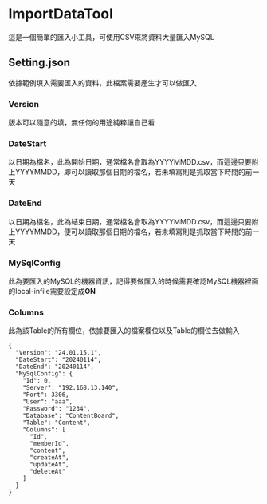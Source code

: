 # ImportDataTool

這是一個簡單的匯入小工具，可使用CSV來將資料大量匯入MySQL

## Setting.json

依據範例填入需要匯入的資料，此檔案需要產生才可以做匯入

### Version

版本可以隨意的填，無任何的用途純粹讓自己看

### DateStart

以日期為檔名，此為開始日期，通常檔名會取為YYYYMMDD.csv，而這邊只要附上YYYYMMDD，即可以讀取那個日期的檔名，若未填寫則是抓取當下時間的前一天

### DateEnd

以日期為檔名，此為結束日期，通常檔名會取為YYYYMMDD.csv，而這邊只要附上YYYYMMDD，便可以讀取那個日期的檔名，若未填寫則是抓取當下時間的前一天


### MySqlConfig

此為要匯入的MySQL的機器資訊，記得要做匯入的時候需要確認MySQL機器裡面的local-infile需要設定成**ON**

### Columns

此為該Table的所有欄位，依據要匯入的檔案欄位以及Table的欄位去做輸入

```
{
  "Version": "24.01.15.1",
  "DateStart": "20240114",
  "DateEnd": "20240114",
  "MySqlConfig": {
    "Id": 0,
    "Server": "192.168.13.140",
    "Port": 3306,
    "User": "aaa",
    "Password": "1234",
    "Database": "ContentBoard",
    "Table": "Content",
    "Columns": [
      "Id",
      "memberId",
      "content",
      "createAt",
      "updateAt",
      "deleteAt"
    ]
  }
}

```




